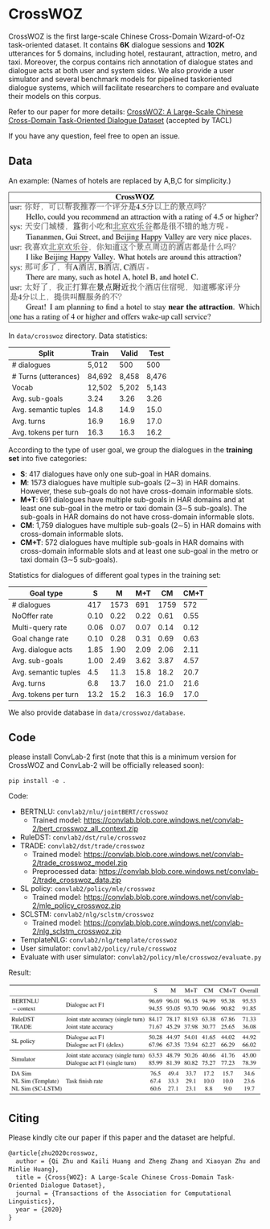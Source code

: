 # CrossWOZ

CrossWOZ is the first large-scale Chinese Cross-Domain Wizard-of-Oz task-oriented dataset. It contains **6K** dialogue sessions and **102K** utterances for 5 domains, including hotel, restaurant, attraction, metro, and taxi. Moreover, the corpus contains rich annotation of dialogue states and dialogue acts at both user and system sides. We also provide a user simulator and several benchmark models for pipelined taskoriented dialogue systems, which will facilitate researchers to compare and evaluate their models on this corpus.

Refer to our paper for more details:  [CrossWOZ: A Large-Scale Chinese Cross-Domain Task-Oriented Dialogue Dataset](https://arxiv.org/abs/2002.11893) (accepted by TACL)

If you have any question, feel free to open an issue.

## Data

An example: (Names of hotels are replaced by A,B,C for simplicity.)

![example](example.png)

In `data/crosswoz` directory. Data statistics:

| Split                 | Train  | Valid | Test  |
| --------------------- | ------ | ----- | ----- |
| \# dialogues          | 5,012  | 500   | 500   |
| \# Turns (utterances) | 84,692 | 8,458 | 8,476 |
| Vocab                 | 12,502 | 5,202 | 5,143 |
| Avg. sub-goals        | 3.24   | 3.26  | 3.26  |
| Avg. semantic tuples  | 14.8   | 14.9  | 15.0  |
| Avg. turns            | 16.9   | 16.9  | 17.0  |
| Avg. tokens per turn  | 16.3   | 16.3  | 16.2  |

According to the type of user goal, we group the dialogues in the **training set** into five categories:

- **S**: 417 dialogues have only one sub-goal in HAR domains.
- **M**: 1573 dialogues have multiple sub-goals (2$\sim$3) in HAR domains. However, these sub-goals do not have cross-domain informable slots.
- **M+T**: 691 dialogues have multiple sub-goals in HAR domains and at least one sub-goal in the metro or taxi domain (3$\sim$5 sub-goals). The sub-goals in HAR domains do not have cross-domain informable slots.
- **CM**: 1,759 dialogues have multiple sub-goals (2$\sim$5) in HAR domains with cross-domain informable slots.
- **CM+T**: 572 dialogues have multiple sub-goals in HAR domains with cross-domain informable slots and at least one sub-goal in the metro or taxi domain (3$\sim$5 sub-goals).

Statistics for dialogues of different goal types in the training set:

| Goal type            | S    | M    | M+T  | CM   | CM+T |
| -------------------- | ---- | ---- | ---- | ---- | ---- |
| \# dialogues         | 417  | 1573 | 691  | 1759 | 572  |
| NoOffer rate         | 0.10 | 0.22 | 0.22 | 0.61 | 0.55 |
| Multi-query rate     | 0.06 | 0.07 | 0.07 | 0.14 | 0.12 |
| Goal change rate     | 0.10 | 0.28 | 0.31 | 0.69 | 0.63 |
| Avg. dialogue acts   | 1.85 | 1.90 | 2.09 | 2.06 | 2.11 |
| Avg. sub-goals       | 1.00 | 2.49 | 3.62 | 3.87 | 4.57 |
| Avg. semantic tuples | 4.5  | 11.3 | 15.8 | 18.2 | 20.7 |
| Avg. turns           | 6.8  | 13.7 | 16.0 | 21.0 | 21.6 |
| Avg. tokens per turn | 13.2 | 15.2 | 16.3 | 16.9 | 17.0 |

We also provide database in `data/crosswoz/database`.

## Code

please install ConvLab-2 first (note that this is a minimum version for CrossWOZ and ConvLab-2 will be officially released soon):

```
pip install -e .
```

Code:

- BERTNLU: `convlab2/nlu/jointBERT/crosswoz`
  - Trained model: https://convlab.blob.core.windows.net/convlab-2/bert_crosswoz_all_context.zip
- RuleDST: `convlab2/dst/rule/crosswoz`
- TRADE: `convlab2/dst/trade/crosswoz`
  - Trained model: https://convlab.blob.core.windows.net/convlab-2/trade_crosswoz_model.zip
  - Preprocessed data: https://convlab.blob.core.windows.net/convlab-2/trade_crosswoz_data.zip
- SL policy: `convlab2/policy/mle/crosswoz`
  - Trained model: https://convlab.blob.core.windows.net/convlab-2/mle_policy_crosswoz.zip
- SCLSTM: `convlab2/nlg/sclstm/crosswoz`
  - Trained model: https://convlab.blob.core.windows.net/convlab-2/nlg_sclstm_crosswoz.zip
- TemplateNLG: `convlab2/nlg/template/crosswoz`
- User simulator: `convlab2/policy/rule/crosswoz`
- Evaluate with user simulator: `convlab2/policy/mle/crosswoz/evaluate.py`

Result:

![result](result.png)

## Citing

Please kindly cite our paper if this paper and the dataset are helpful.
```
@article{zhu2020crosswoz,
  author = {Qi Zhu and Kaili Huang and Zheng Zhang and Xiaoyan Zhu and Minlie Huang},
  title = {Cross{WOZ}: A Large-Scale Chinese Cross-Domain Task-Oriented Dialogue Dataset},
  journal = {Transactions of the Association for Computational Linguistics},
  year = {2020}
}
```
